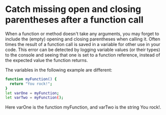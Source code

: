 # Catch missing open and closing parentheses after a function call

When a function or method doesn't take any arguments, you may forget to include the (empty) opening and closing parentheses when calling it. Often times the result of a function call is saved in a variable for other use in your code. This error can be detected by logging variable values (or their types) to the console and seeing that one is set to a function reference, instead of the expected value the function returns.

The variables in the following example are different:

```sh
function myFunction() {
  return "You rock!";
}
let varOne = myFunction;
let varTwo = myFunction();
```
Here varOne is the function myFunction, and varTwo is the string You rock!.
